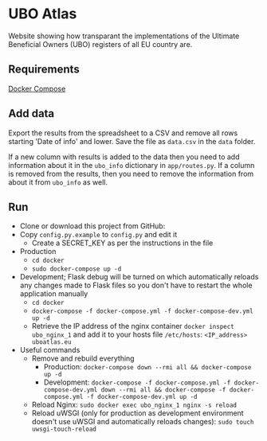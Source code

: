 # UBO Atlas
Website showing how transparant the implementations of the Ultimate Beneficial Owners (UBO) registers of all EU country are.


## Requirements
[Docker Compose](https://docs.docker.com/compose/install/)


## Add data
Export the results from the spreadsheet to a CSV and remove all rows starting 'Date of info' and lower. Save the file as `data.csv` in the `data` folder.

If a new column with results is added to the data then you need to add information about it in the `ubo_info` dictionary in `app/routes.py`. If a column is removed from the results, then you need to remove the information from about it from `ubo_info` as well.


## Run
- Clone or download this project from GitHub:
- Copy `config.py.example` to `config.py` and edit it
   - Create a SECRET_KEY as per the instructions in the file
- Production
   - `cd docker`
   - `sudo docker-compose up -d`
- Development; Flask debug will be turned on which automatically reloads any changes made to Flask files so you don't have to restart the whole application manually
   - `cd docker`
   - `docker-compose -f docker-compose.yml -f docker-compose-dev.yml up -d`
   - Retrieve the IP address of the nginx container `docker inspect ubo_nginx_1` and add it to your hosts file `/etc/hosts`: `<IP_address> uboatlas.eu`
- Useful commands
   - Remove and rebuild everything
      - Production: `docker-compose down --rmi all && docker-compose up -d`
      - Development: `docker-compose -f docker-compose.yml -f docker-compose-dev.yml down --rmi all && docker-compose -f docker-compose.yml -f docker-compose-dev.yml up -d`
   - Reload Nginx: `sudo docker exec ubo_nginx_1 nginx -s reload`
   - Reload uWSGI (only for production as development environment doesn't use uWSGI and automatically reloads changes): `sudo touch uwsgi-touch-reload`
